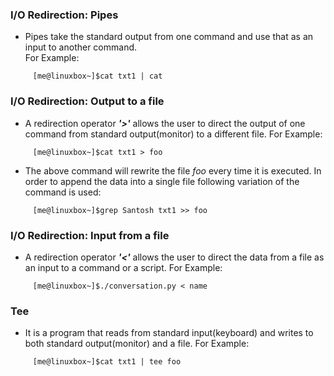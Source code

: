 ### I/O Redirection: Pipes
* Pipes take the standard output from one command and use that as an input to another command.  
For Example:
```console
     [me@linuxbox~]$cat txt1 | cat
```
### I/O Redirection: Output to a file
* A redirection operator ***'>'*** allows the user to direct the output of one command from standard output(monitor) to a different file.
For Example:
```console
     [me@linuxbox~]$cat txt1 > foo
```
* The above command will rewrite the file *foo* every time it is executed. In order to append the data into a single file following variation of the command is used:
```console
     [me@linuxbox~]$grep Santosh txt1 >> foo
```
### I/O Redirection: Input from a file
* A redirection operator ***'<'*** allows the user to direct the data from a file as an input to a command or a script.
For Example:
```console
     [me@linuxbox~]$./conversation.py < name
```
### Tee
* It is a program that reads from standard input(keyboard) and writes to both standard output(monitor) and a file.
For Example:
```console
     [me@linuxbox~]$cat txt1 | tee foo
```
